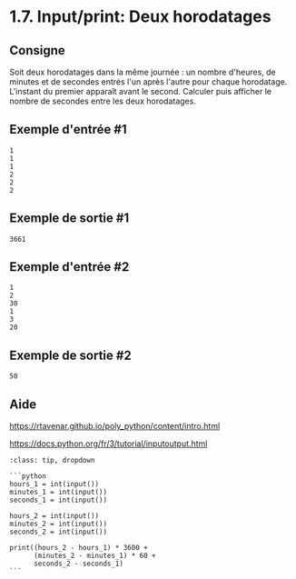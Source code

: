 # 1.7. Input/print: Deux horodatages

## Consigne

Soit deux horodatages dans la même journée : un nombre d'heures, de minutes et de secondes entrés l'un après l'autre pour chaque horodatage. L'instant du premier apparaît avant le second.
Calculer puis afficher le nombre de secondes entre les deux horodatages.

## Exemple d'entrée #1

```
1
1
1
2
2
2
```

## Exemple de sortie #1

```
3661
```

## Exemple d'entrée #2

```
1
2
30
1
3
20
```

## Exemple de sortie #2

```
50
```

## Aide

https://rtavenar.github.io/poly_python/content/intro.html

https://docs.python.org/fr/3/tutorial/inputoutput.html

<div id="pad"></div>
            <script>Pythonpad('pad', {'id': '1.7.', 'title': 'Testez votre solution ici', 'src': '# Read an integer:\n# a = int(input())\n# Print a value:\n# print(a)\n'})</script>


````{admonition} Cliquez ici pour voir la solution
:class: tip, dropdown

```python
hours_1 = int(input())
minutes_1 = int(input())
seconds_1 = int(input())

hours_2 = int(input())
minutes_2 = int(input())
seconds_2 = int(input())

print((hours_2 - hours_1) * 3600 +
      (minutes_2 - minutes_1) * 60 +
      seconds_2 - seconds_1)
```
````
